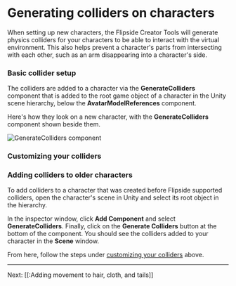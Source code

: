 # Generating colliders on characters

When setting up new characters, the Flipside Creator Tools will generate physics colliders for your characters
to be able to interact with the virtual environment. This also helps prevent a character's parts from
intersecting with each other, such as an arm disappearing into a character's side.

### Basic collider setup

The colliders are added to a character via the **GenerateColliders** component that is added to the root game
object of a character in the Unity scene hierarchy, below the **AvatarModelReferences** component.

Here's how they look on a new character, with the **GenerateColliders** component shown beside them.

![GenerateColliders component](https://www.flipsidexr.com/files/docs/screenshots/generatecolliders-component.png)

### Customizing your colliders



### Adding colliders to older characters

To add colliders to a character that was created before Flipside supported colliders, open the character's
scene in Unity and select its root object in the hierarchy.

In the inspector window, click **Add Component** and select **GenerateColliders**. Finally, click on the
**Generate Colliders** button at the bottom of the component. You should see the colliders added to your
character in the **Scene** window.

From here, follow the steps under [customizing your colliders](#customizing-your-colliders) above.

---

Next: [[:Adding movement to hair, cloth, and tails]]
